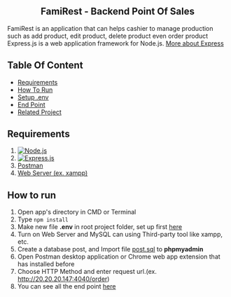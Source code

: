 <section id="home">
<h1 align="center">FamiRest - Backend Point Of Sales</h1>


FamiRest is an application that can helps cashier to manage production such as add product, edit product, delete product even order product
Express.js is a web application framework for Node.js. [More about Express](https://en.wikipedia.org/wiki/Express.js)
</section>


## Table Of Content
<div class="header">
	<ul>
		<li><a href="#requirements">Requirements</a></li>
		<li><a href="#how-to-run">How To Run</a></li>
		<li><a href="#set-up-env-file">Setup .env</a></li>
		<li><a href="#end-point">End Point</a></li>
		<li><a href="#related-project">Related Project</a></li>
	</ul>
</div>

<section id="requirements">

## Requirements

1. [![Node.js](https://img.shields.io/badge/Node.js-v.10.16-green.svg?style=rounded-square)](https://nodejs.org/)	
2. [![Express.js](https://img.shields.io/badge/Express.js-4.x-blue.svg?style=rounded-square)](https://expressjs.com/en/starter/installing.html)
3. <a href="https://www.getpostman.com/">Postman</a>
4. [Web Server (ex. xampp)](https://www.apachefriends.org/index.html)
</section>


<section id="how-to-run">
	
## How to run
1. Open app's directory in CMD or Terminal
2. Type `npm install`
3. Make new file **.env** in root project folder, set up first [here](#set-up-env-file)
4. Turn on Web Server and MySQL can using Third-party tool like xampp, etc.
5. Create a database post, and Import file [post.sql](https://github.com/GunturThunder/AsaUlu-App-With-ReactNative/blob/master/src/AsaUlu.sql) to **phpmyadmin**
6. Open Postman desktop application or Chrome web app extension that has installed before
7. Choose HTTP Method and enter request url.(ex. http://20.20.20.147:4040/order)
8. You can see all the end point [here](#end-point)
